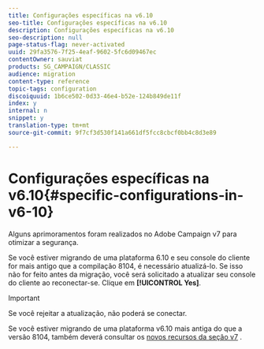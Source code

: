 ```yaml
---
title: Configurações específicas na v6.10
seo-title: Configurações específicas na v6.10
description: Configurações específicas na v6.10
seo-description: null
page-status-flag: never-activated
uuid: 29fa3576-7f25-4eaf-9602-5fc6d09467ec
contentOwner: sauviat
products: SG_CAMPAIGN/CLASSIC
audience: migration
content-type: reference
topic-tags: configuration
discoiquuid: 1b6ce502-0d33-46e4-b52e-124b849de11f
index: y
internal: n
snippet: y
translation-type: tm+mt
source-git-commit: 9f7cf3d530f141a661df5fcc8cbcf0bb4c8d3e89

---
```



# Configurações específicas na v6.10{#specific-configurations-in-v6-10}

Alguns aprimoramentos foram realizados no Adobe Campaign v7 para otimizar a segurança.

Se você estiver migrando de uma plataforma 6.10 e seu console do cliente for mais antigo que a compilação 8104, é necessário atualizá-lo. Se isso não for feito antes da migração, você será solicitado a atualizar seu console do cliente ao reconectar-se. Clique em **[!UICONTROL Yes]**.

>[!IMPORTANT]
>
>Se você rejeitar a atualização, não poderá se conectar.

Se você estiver migrando de uma plataforma v6.10 mais antiga do que a versão 8104, também deverá consultar os [novos recursos da seção v7](../../migration/using/general-configurations.md#new-features-in-v7) .
